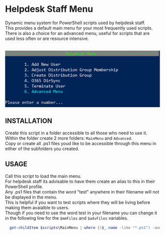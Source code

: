 # Helpdesk Staff Menu
Dynamic menu system for PowerShell scripts used by helpdesk staff. <br />
This provides a default main menu for your most frequently used scripts. <br />
There is also a choice for an advanced menu, useful for scripts that are used less often or are resource intensive.<br />
<br />

![Helpdesk Menu Example](https://github.com/AutomatingAdmin/Helpdesk-Staff-Menu/blob/master/Helpdesk%20Menu%20Screenshot.png?raw=true)

## INSTALLATION
Create this script in a folder accessible to all those who need to use it. <br />
Within the folder create 2 more folders: `MainMenu` and `Advanced`. <br />
Copy or create all .ps1 files youd like to be accessible through this menu in either of the subfolders you created. <br />

## USAGE
Call this script to load the main menu. <br />
For helpdesk staff its advisable to have them create an alias to this in their PowerShell profile.<br />
Any .ps1 files that contain the word "test" anywhere in their filename will not be displayed in the menu.<br />
This is helpful if you want to test scripts where they will be living before making them avaialble to users.<br />
Though if you need to use the word test in your filename you can change it in the following line for the `$mmFiles` and `$advFiles` variables.<br />
```powershell
  get-childItem $scripts\MainMenu | where {($_.name -like "*.ps1") -and (-not($_.basename -like "*test*"))}
```

